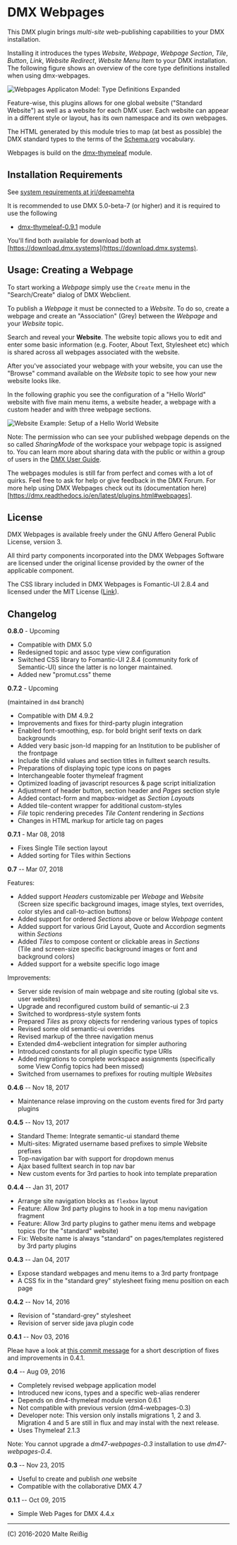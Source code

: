 
# DMX Webpages

This DMX plugin brings _multi-site_ web-publishing capabilities to your DMX installation. 

Installing it introduces the types _Website_, _Webpage_, _Webpage Section_, _Tile_, _Button_, _Link_, _Website Redirect_, _Website Menu Item_ to your DMX installation. The following figure shows an overview of the core type definitions installed when using dmx-webpages.

![Webpages Applicaton Model: Type Definitions Expanded](https://github.com/mukil/dmx-webpages/raw/master/standard-website-setup-graph-typedefs-expanded.png)

Feature-wise, this plugins allows for one global website ("Standard Website") as well as a website for each DMX user. Each website can appear in a different style or layout, has its own namespace and its own webpages.

The HTML generated by this module tries to map (at best as possible) the DMX standard types to the terms of the [Schema.org](https://schema.org) vocabulary.

Webpages is build on the [dmx-thymeleaf](https://git.dmx.systems/dmx-plugins/dmx-thymeleaf) module.

## Installation Requirements

See [system requirements at jri/deepamehta](https://github.com/jri/DMX/#1-check-requirements)

It is recommended to use DMX 5.0-beta-7 (or higher) and it is required to use the following

 * [dmx-thymeleaf-0.9.1](https://download.dmx.systems/plugins/dmx-thymeleaf/) module

You'll find both available for download both at [https://download.dmx.systems](https://download.dmx.systems).

## Usage: Creating a Webpage

To start working a _Webpage_ simply use the `Create` menu in the "Search/Create" dialog of DMX Webclient.

To publish a _Webpage_ it must be connected to a _Website_. To do so, create a webpage and create an "Association" (Grey) between the _Webpage_ and your _Website_ topic.

Search and reveal your **Website**. The website topic allows you to edit and enter some basic information (e.g. Footer, About Text, Stylesheet etc) which is shared across all webpages associated with the website.

After you've associated your webpage with your website, you can use the "Browse" command available on the *Website* topic to see how your new website looks like.

In the following graphic you see the configuration of a "Hello World" website with five main menu items, a website header, a webpage with a custom header and with three webpage sections. 

![Website Example: Setup of a Hello World Website](https://github.com/mukil/dmx-webpages/raw/master/standard-website-setup-hello-world-example.png)

Note: The permission who can see your published webpage depends on the so called _SharingMode_ of the workspace your webpage topic is assigned to. You can learn more about sharing data with the public or within a group of users in the [DMX User Guide](https://docs.dmx.systems).

The webpages modules is still far from perfect and comes with a lot of quirks. Feel free to ask for help or give feedback in the DMX Forum. For more help using DMX Webpages check out its (documentation here)[https://dmx.readthedocs.io/en/latest/plugins.html#webpages].

## License

DMX Webpages is available freely under the GNU Affero General Public License, version 3.

All third party components incorporated into the DMX Webpages Software are licensed under the original license provided by the owner of the applicable component. 

The CSS library included in DMX Webpages is Fomantic-UI 2.8.4 and licensed under the MIT License ([Link](https://github.com/fomantic/Fomantic-UI/blob/master/LICENSE.md)).

## Changelog

**0.8.0** - Upcoming

* Compatible with DMX 5.0
* Redesigned topic and assoc type view configuration
* Switched CSS library to Fomantic-UI 2.8.4 (community fork of Semantic-UI) since the latter is no longer maintained.
* Added new "promut.css" theme

**0.7.2** - Upcoming

(maintained in `dm4` branch)

* Compatible with DM 4.9.2
* Improvements and fixes for third-party plugin integration
* Enabled font-smoothing, esp. for bold bright serif texts on dark backgrounds
* Added very basic json-ld mapping for an Institution to be publisher of the frontpage
* Include tile child values and section titles in fulltext search results.
* Preparations of displaying topic type icons on pages
* Interchangeable footer thymeleaf fragment
* Optimized loading of javascript resources & page script initialization
* Adjustment of header button, section header and _Pages_ section style
* Added contact-form and mapbox-widget as _Section Layouts_
* Added tile-content wrapper for additional custom-styles
* _File_ topic rendering precedes _Tile Content_ rendering in _Sections_
* Changes in HTML markup for article tag on pages

**0.7.1** - Mar 08, 2018

* Fixes Single Tile section layout
* Added sorting for Tiles within Sections

**0.7** -- Mar 07, 2018

Features:

*  Added support _Headers_ customizable per _Webage_ and _Website_<br/>
   (Screen size specific background images, image styles, text overrides, color styles and call-to-action buttons)
*  Added support for ordered _Sections_ above or below  _Webpage_ content
*  Added support for various Grid Layout, Quote and Accordion segments within _Sections_
*  Added _Tiles_ to compose content or clickable areas in _Sections_<br/>
   (Tile and screen-size specific background images or font and background colors)
*  Added support for a website specific logo image
 
Improvements:

*  Server side revision of main webpage and site routing (global site vs. user websites) 
*  Upgrade and reconfigured custom build of semantic-ui 2.3
*  Switched to wordpress-style system fonts
*  Prepared _Tiles_ as proxy objects for rendering various types of topics
*  Revised some old semantic-ui overrides
*  Revised markup of the three navigation menus
*  Extended dm4-webclient integration for simpler authoring
*  Introduced constants for all plugin specific type URIs
*  Added migrations to complete workspace assignments
   (specifically some View Config topics had been missed)
*  Switched from usernames to prefixes for routing multiple _Websites_

**0.4.6** -- Nov 18, 2017

* Maintenance relase improving on the custom events fired for 3rd party plugins

**0.4.5** -- Nov 13, 2017

* Standard Theme: Integrate semantic-ui standard theme
* Multi-sites: Migrated username based prefixes to simple Website prefixes
* Top-navigation bar with support for dropdown menus
* Ajax based fulltext search in top nav bar
* New custom events for 3rd parties to hook into template preparation

**0.4.4** -- Jan 31, 2017

* Arrange site navigation blocks as `flexbox` layout
* Feature: Allow 3rd party plugins to hook in a top menu navigation fragment
* Feature: Allow 3rd party plugins to gather menu items and webpage topics (for the "standard" website)
* Fix: Website name is always "standard" on pages/templates registered by 3rd party plugins

**0.4.3** -- Jan 04, 2017

* Expose standard webpages and menu items to a 3rd party frontpage
* A CSS fix in the "standard grey" stylesheet fixing menu position on each page

**0.4.2** -- Nov 14, 2016

* Revision of "standard-grey" stylesheet
* Revision of server side java plugin code

**0.4.1** -- Nov 03, 2016

Pleae have a look at [this commit message](https://github.com/mukil/dm4-webpages/commit/79ad5ea048d440e780e58022bb51adcba62e18be) for a short description of fixes and improvements in 0.4.1.

**0.4** -- Aug 09, 2016

* Completely revised webpage application model
* Introduced new icons, types and a specific web-alias renderer
* Depends on dm4-thymeleaf module version 0.6.1
* Not compatible with previous version (dm4-webpages-0.3)
* Developer note: This version only installs migrations 1, 2 and 3.<br/>
  Migration 4 and 5 are still in flux and may instal with the next release.
* Uses Thymeleaf 2.1.3

Note: You cannot upgrade a _dm47-webpages-0.3_ installation to use _dm47-webpages-0.4_.

**0.3** -- Nov 23, 2015

* Useful to create and publish _one_ website
* Compatible with the collaborative DMX 4.7

**0.1.1** -- Oct 09, 2015

* Simple Web Pages for DMX 4.4.x

-----------
(C) 2016-2020 Malte Reißig

